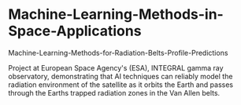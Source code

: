 # Machine-Learning-Methods-in-Space-Applications

Machine-Learning-Methods-for-Radiation-Belts-Profile-Predictions

Project at European Space Agency's (ESA), INTEGRAL gamma ray observatory, demonstrating that AI techniques can reliably model the radiation environment of the satellite as it orbits the Earth and passes through the Earths trapped radiation zones in the Van Allen belts.
